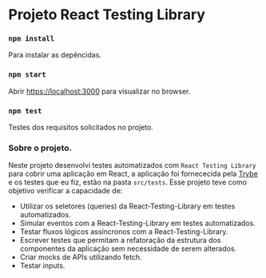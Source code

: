 # Projeto React Testing Library

### `npm install`
 Para instalar as depêncidas.

### `npm start`
 Abrir [https://localhost:3000](https://localhost:3000) para visualizar no browser.

### `npm test`
  Testes dos requisitos solicitados no projeto.
  
 ### Sobre o projeto.

Neste projeto desenvolvi testes automatizados com `React Testing Library` para cobrir uma aplicação em React, a aplicação foi fornececida pela [Trybe](https://www.betrybe.com/) e os testes que eu fiz, estão na pasta `src/tests`. Esse projeto teve como objetivo verificar a capacidade de:
- Utilizar os seletores (queries) da React-Testing-Library em testes automatizados.
- Simular eventos com a React-Testing-Library em testes automatizados.
- Testar fluxos lógicos assíncronos com a React-Testing-Library.
- Escrever testes que permitam a refatoração da estrutura dos componentes da aplicação sem necessidade de serem alterados.
- Criar mocks de APIs utilizando fetch.
- Testar inputs.
